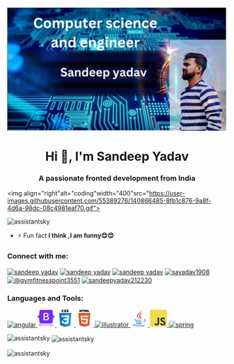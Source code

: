 ![logo](https://github.com/assistantsky/assistantsky/blob/main/github%20image.jpg)
<h1 align="center">Hi 👋, I'm Sandeep Yadav</h1>
<h3 align="center">A passionate fronted development from India</h3>

<img align="right"alt="coding"width="400"src="https://user-images.githubusercontent.com/55389276/140866485-8fb1c876-9a8f-4d6a-98dc-08c4981eaf70.gif">

<p align="left"> <img src="https://komarev.com/ghpvc/?username=assistantsky&label=Profile%20views&color=0e75b6&style=flat" alt="assistantsky" /> </p>

- ⚡ Fun fact **I think ,I am funny😊😊**

<h3 align="left">Connect with me:</h3>
<p align="left">
<a href="https://resume.com/in/sandeep yadav" target="blank"><img align="center" src="https://docs.google.com/document/d/1jPcXWLFVCYRB8t3OLcEGE7cXxuVM-_PF/edit?usp=drivesdk&ouid=113760967200739744984&rtpof=true&sd=true" alt="sandeep yadav" height="30" width="40" /></a>
<a href="https://linkedin.com/in/sandeep yadav" target="blank"><img align="center" src="https://raw.githubusercontent.com/rahuldkjain/github-profile-readme-generator/master/src/images/icons/Social/linked-in-alt.svg" alt="sandeep yadav" height="30" width="40" /></a>
<a href="https://fb.com/sandeep yadav" target="blank"><img align="center" src="https://raw.githubusercontent.com/rahuldkjain/github-profile-readme-generator/master/src/images/icons/Social/facebook.svg" alt="sandeep yadav" height="30" width="40" /></a>
<a href="https://instagram.com/sayadav1908" target="blank"><img align="center" src="https://raw.githubusercontent.com/rahuldkjain/github-profile-readme-generator/master/src/images/icons/Social/instagram.svg" alt="sayadav1908" height="30" width="40" /></a>
<a href="https://www.youtube.com/c/@gymfitnesspoint3551" target="blank"><img align="center" src="https://raw.githubusercontent.com/rahuldkjain/github-profile-readme-generator/master/src/images/icons/Social/youtube.svg" alt="@gymfitnesspoint3551" height="30" width="40" /></a>
<a href="https://www.leetcode.com/sandeepyadav212230" target="blank"><img align="center" src="https://raw.githubusercontent.com/rahuldkjain/github-profile-readme-generator/master/src/images/icons/Social/leet-code.svg" alt="sandeepyadav212230" height="30" width="40" /></a>
</p>

<h3 align="left">Languages and Tools:</h3>
<p align="left"> <a href="https://angular.io" target="_blank" rel="noreferrer"> <img src="https://angular.io/assets/images/logos/angular/angular.svg" alt="angular" width="40" height="40"/> </a> <a href="https://getbootstrap.com" target="_blank" rel="noreferrer"> <img src="https://raw.githubusercontent.com/devicons/devicon/master/icons/bootstrap/bootstrap-plain-wordmark.svg" alt="bootstrap" width="40" height="40"/> </a> <a href="https://www.w3schools.com/css/" target="_blank" rel="noreferrer"> <img src="https://raw.githubusercontent.com/devicons/devicon/master/icons/css3/css3-original-wordmark.svg" alt="css3" width="40" height="40"/> </a> <a href="https://www.w3.org/html/" target="_blank" rel="noreferrer"> <img src="https://raw.githubusercontent.com/devicons/devicon/master/icons/html5/html5-original-wordmark.svg" alt="html5" width="40" height="40"/> </a> <a href="https://www.adobe.com/in/products/illustrator.html" target="_blank" rel="noreferrer"> <img src="https://www.vectorlogo.zone/logos/adobe_illustrator/adobe_illustrator-icon.svg" alt="illustrator" width="40" height="40"/> </a> <a href="https://www.java.com" target="_blank" rel="noreferrer"> <img src="https://raw.githubusercontent.com/devicons/devicon/master/icons/java/java-original.svg" alt="java" width="40" height="40"/> </a> <a href="https://developer.mozilla.org/en-US/docs/Web/JavaScript" target="_blank" rel="noreferrer"> <img src="https://raw.githubusercontent.com/devicons/devicon/master/icons/javascript/javascript-original.svg" alt="javascript" width="40" height="40"/> </a> <a href="https://spring.io/" target="_blank" rel="noreferrer"> <img src="https://www.vectorlogo.zone/logos/springio/springio-icon.svg" alt="spring" width="40" height="40"/> </a> </p>

<p><img align="left" src="https://github-readme-stats.vercel.app/api/top-langs?username=assistantsky&show_icons=true&locale=en&layout=compact" alt="assistantsky" /></p>

<p>&nbsp;<img align="center" src="https://github-readme-stats.vercel.app/api?username=assistantsky&show_icons=true&locale=en" alt="assistantsky" /></p>

<p><img align="center" src="https://github-readme-streak-stats.herokuapp.com/?user=assistantsky&" alt="assistantsky" /></p
